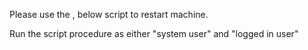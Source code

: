 Please use the , below script to restart machine.

Run the script procedure as either "system user"  and "logged in user"